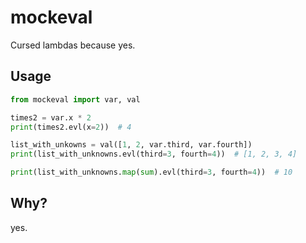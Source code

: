# mockeval
Cursed lambdas because yes.

## Usage
```py
from mockeval import var, val

times2 = var.x * 2
print(times2.evl(x=2))  # 4

list_with_unkowns = val([1, 2, var.third, var.fourth])
print(list_with_unknowns.evl(third=3, fourth=4))  # [1, 2, 3, 4]

print(list_with_unknowns.map(sum).evl(third=3, fourth=4))  # 10
```

## Why?
yes.
